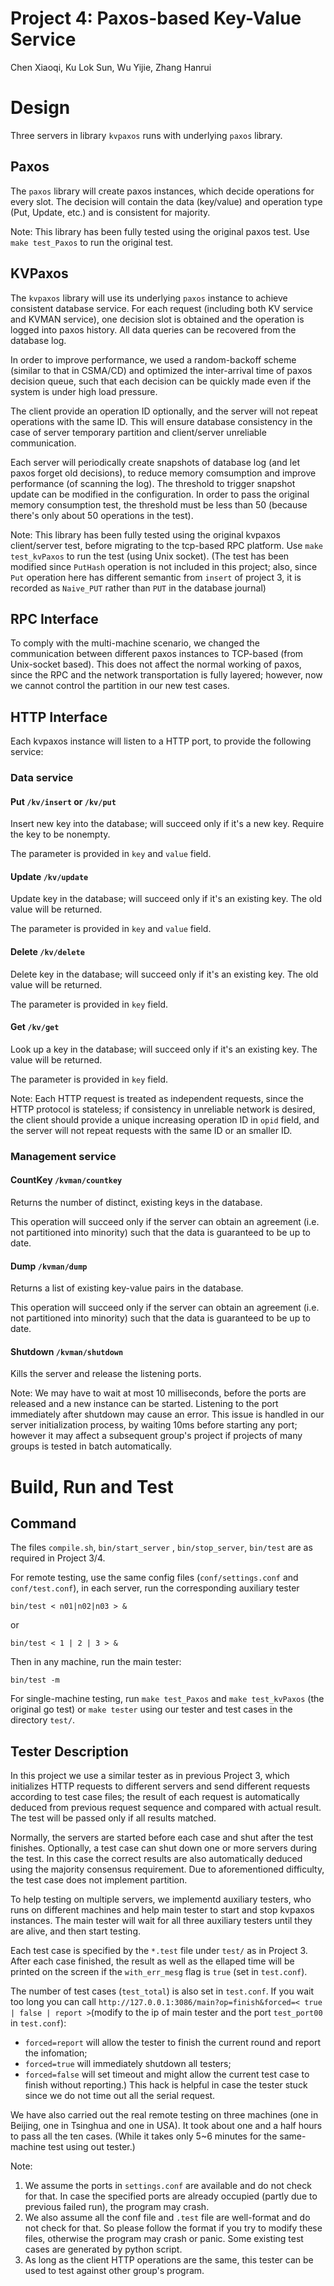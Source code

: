 Project 4: Paxos-based Key-Value Service
====
Chen Xiaoqi, Ku Lok Sun, Wu Yijie, Zhang Hanrui


# Design

Three servers in library `kvpaxos` runs with underlying `paxos` library.

## Paxos

The `paxos` library will create paxos instances, which decide operations for every slot. The decision will contain the data (key/value)  and operation type (Put, Update, etc.) and is consistent for majority.

Note: This library has been fully tested using the original paxos test. Use `make test_Paxos` to run the original test.

## KVPaxos

The `kvpaxos` library will use its underlying `paxos` instance to achieve consistent database service. For each request (including both KV service and KVMAN service), one decision slot is obtained and the operation is logged into paxos history. All data queries can be recovered from the database log.

In order to improve performance, we used a random-backoff scheme (similar to that in CSMA/CD) and optimized the inter-arrival time of paxos decision queue, such that each decision can be quickly made even if the system is under high load pressure.

The client provide an operation ID optionally, and the server will not repeat operations with the same ID. This will ensure database consistency in the case of server temporary partition and client/server unreliable communication.

Each server will periodically create snapshots of database log (and let paxos forget old decisions), to reduce memory comsumption and improve performance (of scanning the log). The threshold to trigger snapshot update can be modified in the configuration. In order to pass the original memory consumption test, the threshold must be less than 50 (because there's only about 50 operations in the test).

Note: This library has been fully tested using the original kvpaxos client/server test, before migrating to the tcp-based RPC platform. Use `make test_kvPaxos` to run the test (using Unix socket). (The test has been modified since `PutHash` operation is not included in this project; also, since `Put` operation here has different semantic from `insert` of project 3, it is recorded as `Naive_PUT` rather than `PUT` in the database journal)

## RPC Interface

To comply with the multi-machine scenario, we changed the communication between different paxos instances to TCP-based (from Unix-socket based). This does not affect the normal working of paxos, since the RPC and the network transportation is fully layered; however, now we cannot control the partition in our new test cases.

## HTTP Interface

Each kvpaxos instance will listen to a HTTP port, to provide the following service:

### Data service
#### Put `/kv/insert` or `/kv/put`
Insert new key into the database; will succeed only if it's a new key. Require the key to be nonempty.

The parameter is provided in `key` and `value` field.

#### Update `/kv/update`
Update key in the database; will succeed only if it's an existing key.
The old value will be returned.

The parameter is provided in `key` and `value` field.

#### Delete `/kv/delete`
Delete key in the database; will succeed only if it's an existing key.
The old value will be returned.

The parameter is provided in `key` field.

#### Get `/kv/get`
Look up a key in the database; will succeed only if it's an existing key.
The value will be returned.

The parameter is provided in `key` field.

Note: Each HTTP request is treated as independent requests, since the HTTP protocol is stateless; if consistency in unreliable network is desired, the client should provide a unique increasing operation ID in `opid` field, and the server will not repeat requests with the same ID or an smaller ID.

### Management service
#### CountKey `/kvman/countkey`
Returns the number of distinct, existing keys in the database.

This operation will succeed only if the server can obtain an agreement (i.e. not partitioned into minority) such that the data is guaranteed to be up to date.

#### Dump `/kvman/dump`
Returns a list of existing key-value pairs in the database.

This operation will succeed only if the server can obtain an agreement (i.e. not partitioned into minority) such that the data is guaranteed to be  up to date.

#### Shutdown `/kvman/shutdown`
Kills the server and release the listening ports.

Note: We may have to wait at most 10 milliseconds, before the ports are released and a new instance can be started. Listening to the port immediately after shutdown may cause an error. This issue is handled in our server initialization process, by waiting 10ms before starting any port; however it may affect a subsequent group's project if projects of many groups is tested in batch automatically.


# Build, Run and Test

## Command
The files `compile.sh`, `bin/start_server` , `bin/stop_server`, `bin/test` are as required in Project 3/4.

For remote testing, use the same config files (`conf/settings.conf` and `conf/test.conf`), in each server, run the corresponding auxiliary tester
```
bin/test < n01|n02|n03 > &

```
or
```
bin/test < 1 | 2 | 3 > &
```

Then in any machine, run the main tester:
```
bin/test -m
```

For single-machine testing, run `make test_Paxos` and `make test_kvPaxos` (the original go test) or `make tester` using our tester and test cases in the directory `test/`.


## Tester Description

In this project we use a similar tester as in previous Project 3, which initializes HTTP requests to different servers and send different requests according to test case files; the result of each request is automatically deduced from previous request sequence and compared with actual result. The test will be passed only if all results matched.

Normally, the servers are started before each case and shut after the test finishes. Optionally, a test case can  shut down one or more servers during the test. In this case the correct results are also automatically deduced using the majority consensus requirement. Due to aforementioned difficulty, the test case does not implement partition.

To help testing on multiple servers, we implementd auxiliary testers, who runs on different machines and help main tester to start and stop kvpaxos instances. The main tester will wait for all three auxiliary testers until they are alive, and then start testing.

Each test case is specified by the `*.test` file under `test/` as in Project 3. After each case finished, the result as well as the ellaped time will be printed on the screen if the `with_err_mesg` flag is `true` (set in `test.conf`).

The number of test cases (`test_total`) is also set in `test.conf`. If you wait too long you can call `http://127.0.0.1:3086/main?op=finish&forced=< true | false | report >`(modify to the ip of main tester and the port `test_port00` in `test.conf`):
 - `forced=report` will allow the tester to finish the current round and report the infomation;  
 - `forced=true` will immediately shutdown all testers;
 - `forced=false` will set timeout and might allow the current test case to finish without reporting.) This hack is helpful in case the tester stuck since we do not time out all the serial request.  

We have also carried out the real remote testing on three machines (one in Beijing, one in Tsinghua and one in USA). It took about one and a half hours to pass all the ten cases. (While it takes only 5~6 minutes for the same-machine test using out tester.)



Note:

  1. We assume the ports in `settings.conf` are available and do not check for that. In case the specified ports are already occupied (partly due to previous failed run), the program may crash.
  2. We also assume all the conf file and `.test` file are well-format and do not check for that. So please follow the format if you try to modify these files, otherwise the program may crash or panic. 
  Some existing test cases are generated by python script.
  3. As long as the client HTTP operations are the same, this tester can be used to test against other group's program.
